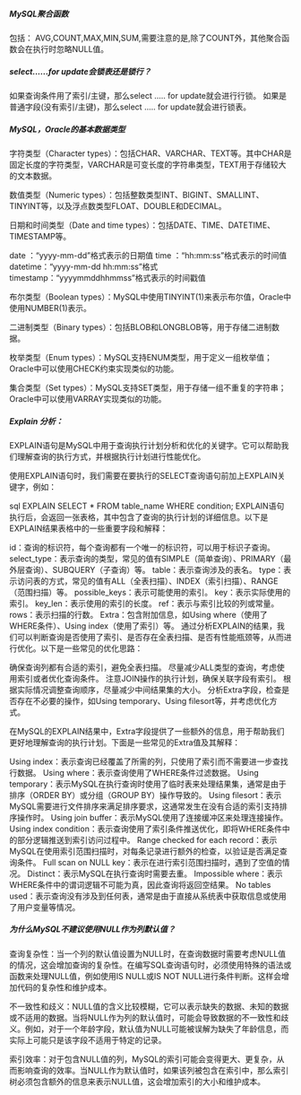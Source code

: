 ##### MySQL聚合函数
 包括： AVG,COUNT,MAX,MIN,SUM,需要注意的是,除了COUNT外，其他聚合函数会在执行时忽略NULL值。

##### select......for update会锁表还是锁行？
如果查询条件用了索引/主键，那么select ..... for update就会进行行锁。
如果是普通字段(没有索引/主键)，那么select ..... for update就会进行锁表。

##### MySQL，Oracle的基本数据类型
字符类型（Character types）：包括CHAR、VARCHAR、TEXT等。其中CHAR是固定长度的字符类型，VARCHAR是可变长度的字符串类型，TEXT用于存储较大的文本数据。

数值类型（Numeric types）：包括整数类型INT、BIGINT、SMALLINT、TINYINT等，以及浮点数类型FLOAT、DOUBLE和DECIMAL。

日期和时间类型（Date and time types）：包括DATE、TIME、DATETIME、TIMESTAMP等。

date ：“yyyy-mm-dd”格式表示的日期值
time ：“hh:mm:ss”格式表示的时间值
datetime：“yyyy-mm-dd hh:mm:ss”格式
timestamp：“yyyymmddhhmmss”格式表示的时间戳值

布尔类型（Boolean types）：MySQL中使用TINYINT(1)来表示布尔值，Oracle中使用NUMBER(1)表示。

二进制类型（Binary types）：包括BLOB和LONGBLOB等，用于存储二进制数据。

枚举类型（Enum types）：MySQL支持ENUM类型，用于定义一组枚举值；Oracle中可以使用CHECK约束实现类似的功能。

集合类型（Set types）：MySQL支持SET类型，用于存储一组不重复的字符串；Oracle中可以使用VARRAY实现类似的功能。


##### Explain 分析：

EXPLAIN语句是MySQL中用于查询执行计划分析和优化的关键字。它可以帮助我们理解查询的执行方式，并根据执行计划进行性能优化。

使用EXPLAIN语句时，我们需要在要执行的SELECT查询语句前加上EXPLAIN关键字，例如：

sql
EXPLAIN SELECT * FROM table_name WHERE condition;
EXPLAIN语句执行后，会返回一张表格，其中包含了查询的执行计划的详细信息。以下是EXPLAIN结果表格中的一些重要字段和解释：

id：查询的标识符，每个查询都有一个唯一的标识符，可以用于标识子查询。
select_type：表示查询的类型，常见的值有SIMPLE（简单查询）、PRIMARY（最外层查询）、SUBQUERY（子查询）等。
table：表示查询涉及的表名。
type：表示访问表的方式，常见的值有ALL（全表扫描）、INDEX（索引扫描）、RANGE（范围扫描）等。
possible_keys：表示可能使用的索引。
key：表示实际使用的索引。
key_len：表示使用的索引的长度。
ref：表示与索引比较的列或常量。
rows：表示扫描的行数。
Extra：包含附加信息，如Using where（使用了WHERE条件）、Using index（使用了索引）等。
通过分析EXPLAIN的结果，我们可以判断查询是否使用了索引、是否存在全表扫描、是否有性能瓶颈等，从而进行优化。以下是一些常见的优化思路：

确保查询列都有合适的索引，避免全表扫描。
尽量减少ALL类型的查询，考虑使用索引或者优化查询条件。
注意JOIN操作的执行计划，确保关联字段有索引。
根据实际情况调整查询顺序，尽量减少中间结果集的大小。
分析Extra字段，检查是否存在不必要的操作，如Using temporary、Using filesort等，并考虑优化方式。

在MySQL的EXPLAIN结果中，Extra字段提供了一些额外的信息，用于帮助我们更好地理解查询的执行计划。下面是一些常见的Extra值及其解释：

Using index：表示查询已经覆盖了所需的列，只使用了索引而不需要进一步查找行数据。
Using where：表示查询使用了WHERE条件过滤数据。
Using temporary：表示MySQL在执行查询时使用了临时表来处理结果集，通常是由于排序（ORDER BY）或分组（GROUP BY）操作导致的。
Using filesort：表示MySQL需要进行文件排序来满足排序要求，这通常发生在没有合适的索引支持排序操作时。
Using join buffer：表示MySQL使用了连接缓冲区来处理连接操作。
Using index condition：表示查询使用了索引条件推送优化，即将WHERE条件中的部分逻辑推送到索引访问过程中。
Range checked for each record：表示MySQL在使用索引范围扫描时，对每条记录进行额外的检查，以验证是否满足查询条件。
Full scan on NULL key：表示在进行索引范围扫描时，遇到了空值的情况。
Distinct：表示MySQL在执行查询时需要去重。
Impossible where：表示WHERE条件中的谓词逻辑不可能为真，因此查询将返回空结果。
No tables used：表示查询没有涉及到任何表，通常是由于直接从系统表中获取信息或使用了用户变量等情况。

 ##### 为什么MySQL不建议使用NULL作为列默认值？
 
 查询复杂性：当一个列的默认值设置为NULL时，在查询数据时需要考虑NULL值的情况，这会增加查询的复杂性。在编写SQL查询语句时，必须使用特殊的语法或函数来处理NULL值，例如使用IS NULL或IS NOT NULL进行条件判断。这样会增加代码的复杂性和维护成本。
 
 不一致性和歧义：NULL值的含义比较模糊，它可以表示缺失的数据、未知的数据或不适用的数据。当将NULL作为列的默认值时，可能会导致数据的不一致性和歧义。例如，对于一个年龄字段，默认值为NULL可能被误解为缺失了年龄信息，而实际上可能只是该字段不适用于特定的记录。
 
 索引效率：对于包含NULL值的列，MySQL的索引可能会变得更大、更复杂，从而影响查询的效率。当NULL作为默认值时，如果该列被包含在索引中，那么索引树必须包含额外的信息来表示NULL值，这会增加索引的大小和维护成本。
 
